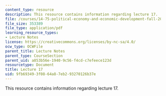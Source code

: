 ```yaml
---
content_type: resource
description: This resource contains information regarding lecture 17.
file: /courses/14-75-political-economy-and-economic-development-fall-2012/9fb693493f0864a87eb293270126b37e_MIT14_75F12_Lec17.pdf
file_size: 353389
file_type: application/pdf
learning_resource_types:
- Lecture Notes
license: https://creativecommons.org/licenses/by-nc-sa/4.0/
ocw_type: OCWFile
parent_title: Lecture Notes
parent_type: CourseSection
parent_uid: a853b56e-1940-9c56-f4cd-c7efeece123d
resourcetype: Document
title: Lecture 17
uid: 9fb69349-3f08-64a8-7eb2-93270126b37e
---
```

This resource contains information regarding lecture 17.